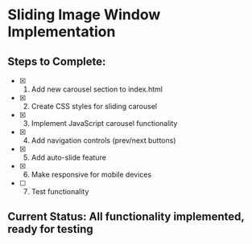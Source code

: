 # Sliding Image Window Implementation

## Steps to Complete:
- [x] 1. Add new carousel section to index.html
- [x] 2. Create CSS styles for sliding carousel
- [x] 3. Implement JavaScript carousel functionality
- [x] 4. Add navigation controls (prev/next buttons)
- [x] 5. Add auto-slide feature
- [x] 6. Make responsive for mobile devices
- [ ] 7. Test functionality

## Current Status: All functionality implemented, ready for testing
